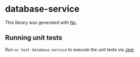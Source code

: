 # database-service

This library was generated with [Nx](https://nx.dev).

## Running unit tests

Run `nx test database-service` to execute the unit tests via [Jest](https://jestjs.io).

